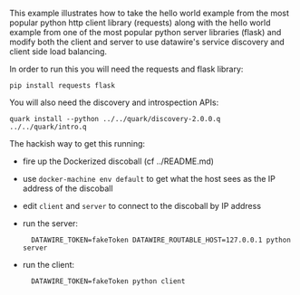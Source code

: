 This example illustrates how to take the hello world example from the
most popular python http client library (requests) along with the
hello world example from one of the most popular python server
libraries (flask) and modify both the client and server to use
datawire's service discovery and client side load balancing.

In order to run this you will need the requests and flask library:

    pip install requests flask

You will also need the discovery and introspection APIs:

    quark install --python ../../quark/discovery-2.0.0.q ../../quark/intro.q

The hackish way to get this running:

- fire up the Dockerized discoball (cf ../README.md)
- use `docker-machine env default` to get what the host sees as the IP address of the discoball
- edit `client` and `server` to connect to the discoball by IP address
- run the server:

        DATAWIRE_TOKEN=fakeToken DATAWIRE_ROUTABLE_HOST=127.0.0.1 python server

- run the client:

        DATAWIRE_TOKEN=fakeToken python client
